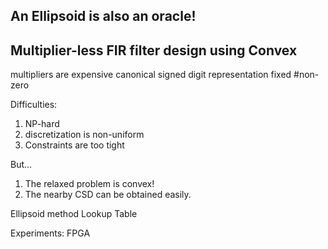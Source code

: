 ## An Ellipsoid is also an oracle!

## Multiplier-less FIR filter design using Convex 	

multipliers are expensive
canonical signed digit representation
fixed #non-zero

Difficulties:
1. NP-hard
2. discretization is non-uniform
3. Constraints are too tight

But...
1. The relaxed problem is convex!
2. The nearby CSD can be obtained easily.

Ellipsoid method
Lookup Table

Experiments:
FPGA
